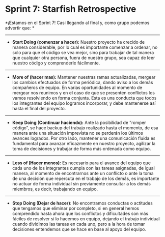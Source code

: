 # Sprint 7: Starfish Retrospective

*¡Estamos en el Sprint 7! Casi llegando al final y,  como grupo podemos advertir que: *

------------

- **Start Doing (comenzar a hacer):** Nuestro proyecto ha crecido de manera considerable, por lo cual es importante comenzar a ordenar, no solo para que el código se vea mejor, sino para  trabajar de tal manera que cualquier otra persona, fuera de nuestro grupo, sea capaz de leer nuestro código y comprenderlo fácilmente. 

------------

- **More of (hacer mas):** Mantener nuestras ramas actualizadas, mergear los cambios efectuados de forma periódica, dando aviso a los demás compañeros de equipo. En varias oportunidades al momento de mergear nos reunimos y en el caso de que se presenten conflictos los vamos resolviendo en forma conjunta. Esta es una conducta que todos los integrantes del equipo logramos incorporar, y debe mantenerse así hasta el final del proyecto. 

------------

- **Keep Doing (Continuar haciendo):** Ante la posibilidad de “romper código”, se hace backup del trabajo realizado hasta el momento, de esa manera ante una situación imprevista no se perderán los últimos avances logrados. Por otro lado, mantener una comunicación fluida es fundamental para avanzar eficazmente en nuestro proyecto, agilizar la toma de decisiones y trabajar de forma más ordenada como equipo. 

------------

- **Less of (Hacer menos):** Es necesario para el avance del equipo que cada uno de los integrantes cumpla con las tareas asignadas, de igual manera, al momento de encontrarnos ante un conflicto o ante la toma de una decisión que repercuta en el trabajo de los demás, es importante no actuar de forma individual sin previamente consultar a los demás miembros, es decir, trabajando en equipo. 

------------

- **Stop Doing (Dejar de hacer):** No encontramos conductas o actitudes que tengamos que eliminar por completo, si en general hemos comprendido hasta ahora que los conflictos y dificultades son más fáciles de resolver si lo hacemos en equipo, dejando el trabajo individual cuando dividimos las tareas en cada uno, pero a la hora de tomar decisiones entendemos que se hace en base al apoyo del equipo.  
